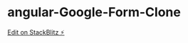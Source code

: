 # angular-Google-Form-Clone

[Edit on StackBlitz ⚡️](https://stackblitz.com/edit/angular-ivy-qmkth9)